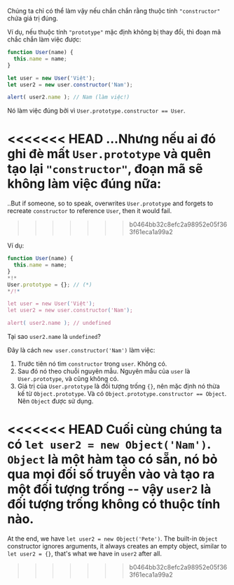 Chúng ta chỉ có thể làm vậy nếu chắn chắn rằng thuộc tính `"constructor"` chứa giá trị đúng.

Ví dụ, nếu thuộc tính `"prototype"` mặc định không bị thay đổi, thì đoạn mã chắc chắn làm việc được:

```js run
function User(name) {
  this.name = name;
}

let user = new User('Việt');
let user2 = new user.constructor('Nam');

alert( user2.name ); // Nam (làm việc!)
```

Nó làm việc đúng bởi vì `User.prototype.constructor == User`.

<<<<<<< HEAD
...Nhưng nếu ai đó ghi đè mất `User.prototype` và quên tạo lại `"constructor"`, đoạn mã sẽ không làm việc đúng nữa:
=======
..But if someone, so to speak, overwrites `User.prototype` and forgets to recreate `constructor` to reference `User`, then it would fail.
>>>>>>> b0464bb32c8efc2a98952e05f363f61eca1a99a2

Ví dụ:

```js run
function User(name) {
  this.name = name;
}
*!*
User.prototype = {}; // (*)
*/!*

let user = new User('Việt');
let user2 = new user.constructor('Nam');

alert( user2.name ); // undefined
```

Tại sao `user2.name` là `undefined`?

Đây là cách `new user.constructor('Nam')` làm việc:

1. Trước tiên nó tìm `constructor` trong `user`. Không có.
2. Sau đó nó theo chuỗi nguyên mẫu. Nguyên mẫu của `user` là `User.prototype`, và cũng không có.
3. Giá trị của `User.prototype` là đối tượng trống `{}`, nên mặc định nó thừa kế từ `Object.prototype`. Và có `Object.prototype.constructor == Object`. Nên `Object` được sử dụng.

<<<<<<< HEAD
Cuối cùng chúng ta có `let user2 = new Object('Nam')`. `Object` là một hàm tạo có sẵn, nó bỏ qua mọi đối số truyền vào và tạo ra một đối tượng trống -- vậy `user2` là đối tượng trống không có thuộc tính nào.
=======
At the end, we have `let user2 = new Object('Pete')`. The built-in `Object` constructor ignores arguments, it always creates an empty object, similar to `let user2 = {}`, that's what we have in `user2` after all.
>>>>>>> b0464bb32c8efc2a98952e05f363f61eca1a99a2
